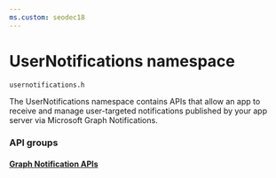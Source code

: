 ```yaml
---
ms.custom: seodec18
---
```


# UserNotifications namespace
```
usernotifications.h
```
The UserNotifications namespace contains APIs that allow an app to receive and manage user-targeted notifications published by your app server via Microsoft Graph Notifications. 

### API groups

#### [Graph Notification APIs](https://docs.microsoft.com/en-us/windows/project-rome/msgraph-notifications/receiving-notifications/windows/api-reference/usernotifications)

